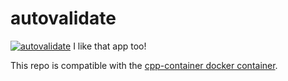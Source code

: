 # autovalidate
[![autovalidate](https://github.com/DanielS112304/autovalidate/actions/workflows/release.yml/badge.svg)](https://github.com/DanielS112304/autovalidate/actions/workflows/release.yml)
I like that app too!

This repo is compatible with the [cpp-container docker container](https://github.com/ChicoState/cpp-container).